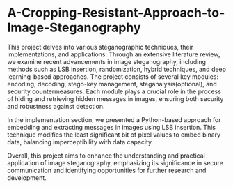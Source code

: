 # A-Cropping-Resistant-Approach-to-Image-Steganography
This project delves into various steganographic techniques, their implementations, and applications. Through an extensive literature review, we examine recent advancements in image steganography, including methods such as LSB insertion, randomization, hybrid techniques, and deep learning-based approaches. The project consists of several key modules: encoding, decoding, stego-key management, steganalysis(optional), and security countermeasures. Each module plays a crucial role in the process of hiding and retrieving hidden messages in images, ensuring both security and robustness against detection.

In the implementation section, we presented a Python-based approach for embedding and extracting messages in images using LSB insertion. This technique modifies the least significant bit of pixel values to embed binary data, balancing imperceptibility with data capacity.

Overall, this project aims to enhance the understanding and practical application of image steganography, emphasizing its significance in secure communication and identifying opportunities for further research and development.
